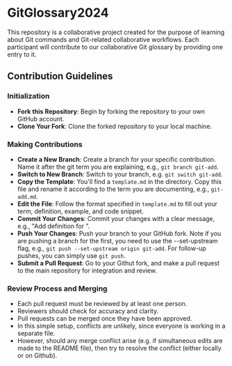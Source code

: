 # GitGlossary2024

This repository is a collaborative project created for the purpose of learning about Git commands and Git-related collaborative workflows. Each participant will contribute to our collaborative Git glossary by providing one entry to it. 

## Contribution Guidelines

### Initialization

- **Fork this Repository**: Begin by forking the repository to your own GitHub account.
- **Clone Your Fork**: Clone the forked repository to your local machine.

### Making Contributions

- **Create a New Branch**: Create a branch for your specific contribution. Name it after the git term you are explaining, e.g., `git branch git-add`.
- **Switch to New Branch**: Switch to your branch, e.g. `git switch git-add`.
- **Copy the Template**: You'll find a `template.md` in the directory. Copy this file and rename it according to the term you are documenting, e.g., `git-add.md`.
- **Edit the File**: Follow the format specified in `template.md` to fill out your term, definition, example, and code snippet.
- **Commit Your Changes**: Commit your changes with a clear message, e.g., "Add definition for <term>".
- **Push Your Changes**: Push your branch to your GitHub fork. Note if you are pushing a branch for the first, you need to use the --set-upstream flag, e.g., `git push --set-upstream origin git-add`. For follow-up pushes, you can simply use `git push`. 
- **Submit a Pull Request**: Go to your Githut fork, and make a pull request to the main repository for integration and review.

### Review Process and Merging

- Each pull request must be reviewed by at least one person.
- Reviewers should check for accuracy and clarity.
- Pull requests can be merged once they have been approved.
- In this simple setup, conflicts are unlikely, since everyone is working in a separate file. 
- However, should any merge conflict arise (e.g. if simultaneous edits are made to the README file), then try to resolve the conflict (either locally or on Github).
